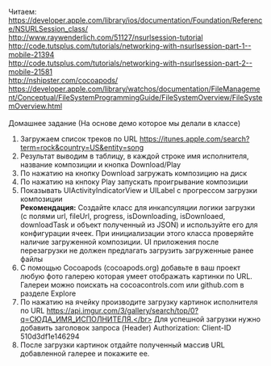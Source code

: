 
Читаем:</br>
https://developer.apple.com/library/ios/documentation/Foundation/Reference/NSURLSession_class/</br>
http://www.raywenderlich.com/51127/nsurlsession-tutorial</br>
http://code.tutsplus.com/tutorials/networking-with-nsurlsession-part-1--mobile-21394</br>
http://code.tutsplus.com/tutorials/networking-with-nsurlsession-part-2--mobile-21581</br>
http://nshipster.com/cocoapods/</br>
https://developer.apple.com/library/watchos/documentation/FileManagement/Conceptual/FileSystemProgrammingGuide/FileSystemOverview/FileSystemOverview.html</br>
</br>
Домашнее задание (На основе демо которое мы делали в классе)</br>
1. Загружаем список треков по URL https://itunes.apple.com/search?term=rock&country=US&entity=song</br>
2. Результат выводим в таблицу, в каждой строке имя исполнителя, название композиции и кнопка Download/Play</br>
3. По нажатию на кнопку Download загружать композицию на диск</br>
4. По нажатию на кнпоку Play запускать проигрывание композиции</br>
5. Показывать UIActivityIndicatorView и UILabel с прогрессом загрузки композиции</br>
<b>Рекомендация:</b> Создайте класс для инкапсуляции логики загрузки (с полями url, fileUrl, progress, isDownloading, isDownloaed, downloadTask и объект полученный из JSON) и используйте его для конфигурации ячеек. При инициализации этого класса проверяйте наличие загруженной композиции. UI приложения после перезагрузки не должен предлагать загрузить загруженные ранее файлы </br>
6. С помощью Cocoapods (cocoapods.org) добавьте в ваш проект любую фото галерею которая умеет отображать картинки по URL. Галереи можно поискать на cocoacontrols.com или github.com в разделе Explore</br>
7. По нажатию на ячейку производите загрузку картинок исполнителя по URL https://api.imgur.com/3/gallery/search/top/0?q=СЮДА_ИМЯ_ИСПОЛНИТЕЛЯ.</br> Для успешной загрузки нужно добавить заголовок запроса (Header) Authorization: Client-ID 510d3df1e146294</br>
8. После загрузки картинок отдайте полученный массив URL добавленной галерее и покажите ее.</br>
